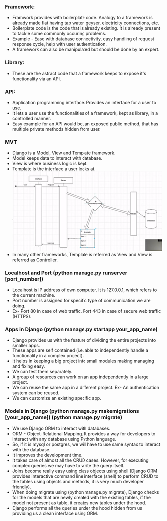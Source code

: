 ### Framework:
- Framwork provides with boilerplate code. Analogy to a framework is already made flat having tap water, geyser, electricity connections, etc.
- Boilerplate code is the code that is already existing. It is already present to tackle some commonly occuring problems.
- Example - Ease with database connectivity, easy handling of request response cycle, help with user authentication.
- A framework can also be manipulated but should be done by an expert.
### Library:
- These are the astract code that a framework keeps to expose it's functionality via an API.
### API:
- Application programming interface. Provides an interface for a user to use.
- It lets a user use the functionalities of a framework, kept as library, in a controlled manner.
- Easy example for an API would be, an exposed public method, that has multiple private methods hidden from user.
### MVT
- Django is a Model, View and Template framework.
- Model keeps data to interact with database.
- View is where business logic is kept.
- Template is the interface a user looks at.
![Example Image](Django_MVT.png)
- In many other frameworks, Template is referred as View and View is referred as Controller.

### Localhost and Port (python manage.py runserver [port_number])
- Localhost is IP address of own computer. It is 127.0.0.1, which refers to the current machine.
- Port number is assigned for specific type of communication we are doing.
- Ex- Port 80 in case of web traffic. Port 443 in case of secure web traffic (HTTPS).

### Apps in Django  (python manage.py startapp your_app_name)
- Django provides us with the feature of dividing the entire projects into smaller apps.
- These apps are self contained (i.e. able to independently handle a functionality in a complex project).
- It helps in keeping a big project into small modules making managing and fixing easy.
- We can test them separately.
- A group of resources can work on an app independently in a large project.
- We can reuse the same app in a different project. Ex- An authentication system can be reused.
- We can customize an existing specific app.

### Models in Django (python manage.py makemigrations [your_app_name])  (python manage.py migrate)
- We use Django ORM to interact with databases.
- ORM - Object-Relational Mapping. It provides a way for developers to interact with any database using Python language.
- So, if it is mysql or postgres, we will have to use same syntax to interact with the database.
- It improves the development time.
- It takes care of almost all the CRUD cases. However, for executing complex queries we may have to write the query itself.
- Joins become really easy using class objects using shell (Django ORM provides interactive command line interface (shell) to perform CRUD to the tables using objects and methods, it is very much developer friendly).
- When doing migrate using (python manage.py migrate), Django checks for the models that are newly created with the existing tables, if the model not present as table, it creates new tables under the hood.
- Django performs all the queries under the hood hidden from us providing us a clean interface using ORM.
